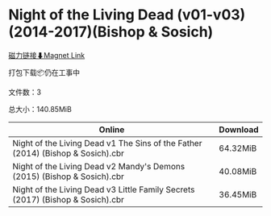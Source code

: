 # Night of the Living Dead (v01-v03)(2014-2017)(Bishop & Sosich)

[磁力链接⬇Magnet Link](magnet:?xt=urn:btih:940f5333ca299ac8658f4236a28ecd1a9099a9f9&dn=Night%20of%20the%20Living%20Dead%20%28v01-v03%29%282014-2017%29%28Bishop%20%26%20Sosich%29)

打包下载📦仍在工事中

文件数：3

总大小：140.85MiB

Online | Download
--- | ---
Night of the Living Dead v1 The Sins of the Father (2014) (Bishop & Sosich).cbr | 64.32MiB
Night of the Living Dead v2 Mandy's Demons (2015) (Bishop & Sosich).cbr | 40.08MiB
Night of the Living Dead v3 Little Family Secrets (2017) (Bishop & Sosich).cbr | 36.45MiB